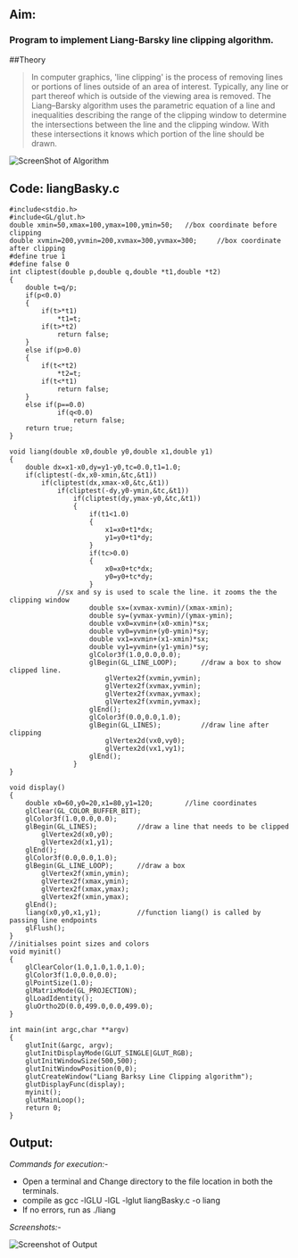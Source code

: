 ## Aim: 
### Program to implement Liang-Barsky line clipping algorithm.

##Theory
> In computer graphics, 'line clipping' is the process of removing lines or portions of lines outside of an area of interest. Typically, any line or part thereof which is outside of the viewing area is removed.
>The Liang–Barsky algorithm uses the parametric equation of a line and inequalities describing the range of the clipping window to determine the intersections between the line and the clipping window. With these intersections it knows which portion of the line should be drawn.

![ScreenShot of Algorithm](liangAlgo.png)

## Code: liangBasky.c
	#include<stdio.h>
	#include<GL/glut.h>
	double xmin=50,xmax=100,ymax=100,ymin=50;	//box coordinate before clipping
	double xvmin=200,yvmin=200,xvmax=300,yvmax=300;		//box coordinate after clipping
	#define true 1
	#define false 0
	int cliptest(double p,double q,double *t1,double *t2)
	{
		double t=q/p;
		if(p<0.0)
		{
			if(t>*t1)
				*t1=t;
			if(t>*t2)
				return false;
		}
		else if(p>0.0)
		{
			if(t<*t2)
				*t2=t;
			if(t<*t1)
				return false;
		}
		else if(p==0.0)
				if(q<0.0)
					return false;
		return true;
	}

	void liang(double x0,double y0,double x1,double y1)
	{
		double dx=x1-x0,dy=y1-y0,tc=0.0,t1=1.0;
		if(cliptest(-dx,x0-xmin,&tc,&t1))
			if(cliptest(dx,xmax-x0,&tc,&t1))
				if(cliptest(-dy,y0-ymin,&tc,&t1))
					if(cliptest(dy,ymax-y0,&tc,&t1))
					{
						if(t1<1.0)
						{
							x1=x0+t1*dx;
							y1=y0+t1*dy;
						}
						if(tc>0.0)
						{
							x0=x0+tc*dx;
							y0=y0+tc*dy;
						}
				//sx and sy is used to scale the line. it zooms the the clipping window 
						double sx=(xvmax-xvmin)/(xmax-xmin);
						double sy=(yvmax-yvmin)/(ymax-ymin);
						double vx0=xvmin+(x0-xmin)*sx;
						double vy0=yvmin+(y0-ymin)*sy;
  						double vx1=xvmin+(x1-xmin)*sx;
  						double vy1=yvmin+(y1-ymin)*sy;
  						glColor3f(1.0,0.0,0.0);
						glBegin(GL_LINE_LOOP);		//draw a box to show clipped line.
							glVertex2f(xvmin,yvmin);
							glVertex2f(xvmax,yvmin);
							glVertex2f(xvmax,yvmax);
							glVertex2f(xvmin,yvmax);
  						glEnd();
  						glColor3f(0.0,0.0,1.0);
  						glBegin(GL_LINES);			//draw line after clipping
							glVertex2d(vx0,vy0);
							glVertex2d(vx1,vy1);
  						glEnd();
					}
	}
	
	void display()
	{
		double x0=60,y0=20,x1=80,y1=120;		//line coordinates
		glClear(GL_COLOR_BUFFER_BIT);
		glColor3f(1.0,0.0,0.0);
		glBegin(GL_LINES);			//draw a line that needs to be clipped 
			glVertex2d(x0,y0);
			glVertex2d(x1,y1);
		glEnd();
		glColor3f(0.0,0.0,1.0);
		glBegin(GL_LINE_LOOP);		//draw a box
			glVertex2f(xmin,ymin);
  			glVertex2f(xmax,ymin);
  			glVertex2f(xmax,ymax);
  			glVertex2f(xmin,ymax);
		glEnd();
		liang(x0,y0,x1,y1);			//function liang() is called by passing line endpoints
		glFlush();
	}
	//initialses point sizes and colors
	void myinit()
	{
		glClearColor(1.0,1.0,1.0,1.0);
		glColor3f(1.0,0.0,0.0);
		glPointSize(1.0);
		glMatrixMode(GL_PROJECTION);
		glLoadIdentity();
		gluOrtho2D(0.0,499.0,0.0,499.0);
	}
	
	int main(int argc,char **argv)
	{
		glutInit(&argc, argv);
		glutInitDisplayMode(GLUT_SINGLE|GLUT_RGB);
		glutInitWindowSize(500,500);
		glutInitWindowPosition(0,0);
		glutCreateWindow("Liang Barksy Line Clipping algorithm");
		glutDisplayFunc(display);
		myinit();
		glutMainLoop();
		return 0;
	}

## Output:
*Commands for execution:-*

* Open a terminal and Change directory to the file location in both the terminals.
* compile as gcc -lGLU -lGL -lglut liangBasky.c -o liang
* If no errors, run as ./liang

*Screenshots:-*

![Screenshot of Output](liang.png)   


